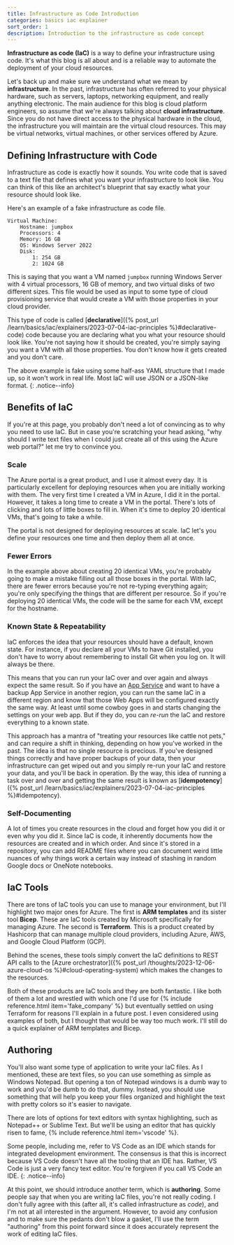 ```yaml
---
title: Infrastructure as Code Introduction
categories: basics iac explainer
sort_order: 1
description: Introduction to the infrastructure as code concept
---
```

**Infrastructure as code (IaC)** is a way to define your infrastructure using code. It's what this blog is all about and is a reliable way to automate the deployment of your cloud resources.<!--more-->

Let's back up and make sure we understand what we mean by **infrastructure**. In the past, infrastructure has often referred to your physical hardware, such as servers, laptops, networking equipment, and really anything electronic. The main audience for this blog is cloud platform engineers, so assume that we're always talking about **cloud infrastructure**. Since you do not have direct access to the physical hardware in the cloud, the infrastructure you will maintain are the virtual cloud resources. This may be virtual networks, virtual machines, or other services offered by Azure.

## Defining Infrastructure with Code

Infrastructure as code is exactly how it sounds. You write code that is saved to a text file that defines what you want your infrastructure to look like. You can think of this like an architect's blueprint that say exactly what your resource should look like.

Here's an example of a fake infrastructure as code file.

```
Virtual Machine:
    Hostname: jumpbox
    Processors: 4
    Memory: 16 GB
    OS: Windows Server 2022
    Disk:
        1: 254 GB
        2: 1024 GB        
```

This is saying that you want a VM named `jumpbox` running Windows Server with 4 virtual processors, 16 GB of memory, and two virtual disks of two different sizes. This file would be used as input to some type of cloud provisioning service that would create a VM with those properties in your cloud provider.

This type of code is called [**declarative**]({% post_url /learn/basics/iac/explainers/2023-07-04-iac-principles %}#declarative-code) code because you are declaring what you what your resource should look like. You're not saying how it should be created, you're simply saying you want a VM with all those properties. You don't know how it gets created and you don't care.

The above example is fake using some half-ass YAML structure that I made up, so it won't work in real life. Most IaC will use JSON or a JSON-like format.
{: .notice--info}

## Benefits of IaC

If you're at this page, you probably don't need a lot of convincing as to why you need to use IaC. But in case you're scratching your head asking, "why should I write text files when I could just create all of this using the Azure web portal?" let me try to convince you.

### Scale

The Azure portal is a great product, and I use it almost every day. It is particularly excellent for deploying resources when you are initially working with them. The very first time I created a VM in Azure, I did it in the portal. However, it takes a long time to create a VM in the portal. There's lots of clicking and lots of little boxes to fill in. When it's time to deploy 20 identical VMs, that's going to take a while.

The portal is not designed for deploying resources at scale. IaC let's you define your resources one time and then deploy them all at once.

### Fewer Errors

In the example above about creating 20 identical VMs, you're probably going to make a mistake filling out all those boxes in the portal. With IaC, there are fewer errors because you're not re-typing everything again; you're only specifying the things that are different per resource. So if you're deploying 20 identical VMs, the code will be the same for each VM, except for the hostname.

### Known State & Repeatability

IaC enforces the idea that your resources should have a default, known state. For instance, if you declare all your VMs to have Git installed, you don't have to worry about remembering to install Git when you log on. It will always be there.

This means that you can run your IaC over and over again and always expect the same result. So if you have an [App Service](https://learn.microsoft.com/en-us/azure/app-service/overview) and want to have a backup App Service in another region, you can run the same IaC in a different region and know that those Web Apps will be configured exactly the same way. At least until some cowboy goes in and starts changing the settings on your web app. But if they do, you can *re-run* the IaC and restore everything to a known state.

This approach has a mantra of "treating your resources like cattle not pets," and can require a shift in thinking, depending on how you've worked in the past. The idea is that no single resource is precious. If you've designed things correctly and have proper backups of your data, then your infrastructure can get wiped out and you simply re-run your IaC and restore your data, and you'll be back in operation. By the way, this idea of running a task over and over and getting the same result is known as [**idempotency**]({% post_url /learn/basics/iac/explainers/2023-07-04-iac-principles %}#idempotency).

### Self-Documenting

A lot of times you create resources in the cloud and forget how you did it or even why you did it. Since IaC is code, it inherently documents how the resources are created and in which order. And since it's stored in a repository, you can add README files where you can document weird little nuances of why things work a certain way instead of stashing in random Google docs or OneNote notebooks.

## IaC Tools

There are tons of IaC tools you can use to manage your environment, but I'll highlight two major ones for Azure. The first is **ARM templates** and its sister tool **Bicep**. These are IaC tools created by Microsoft specifically for managing Azure. The second is **Terraform**. This is a product created by Hashicorp that can manage multiple cloud providers, including Azure, AWS, and Google Cloud Platform (GCP).

Behind the scenes, these tools simply convert the IaC definitions to REST API calls to the [Azure orchestrator]({% post_url /thoughts/2023-12-06-azure-cloud-os %}#cloud-operating-system) which makes the changes to the resources.

Both of these products are IaC tools and they are both fantastic. I like both of them a lot and wrestled with which one I'd use for {% include reference.html item='fake_company' %} but eventually settled on using Terraform for reasons I'll explain in a future post. I even considered using examples of both, but I thought that would be way too much work. I'll still do a quick explainer of ARM templates and Bicep.

## Authoring

You'll also want some type of application to write your IaC files. As I mentioned, these are text files, so you can use something as simple as Windows Notepad. But opening a ton of Notepad windows is a dumb way to work and you'd be dumb to do that, dummy. Instead, you should use something that will help you keep your files organized and highlight the text with pretty colors so it's easier to navigate.

There are lots of options for text editors with syntax highlighting, such as Notepad++ or Sublime Text. But we'll be using an editor that has quickly risen to fame, {% include reference.html item='vscode' %}.

Some people, including me, refer to VS Code as an IDE which stands for integrated development environment. The consensus is that this is incorrect because VS Code doesn't have all the tooling that an IDE has. Rather, VS Code is just a very fancy text editor. You're forgiven if you call VS Code an IDE.
{: .notice--info}

At this point, we should introduce another term, which is **authoring**. Some people say that when you are writing IaC files, you're not really coding. I don't fully agree with this (after all, it's called infrastructure as *code*), and I'm not at all interested in the argument. However, to avoid any confusion and to make sure the pedants don't blow a gasket, I'll use the term "authoring" from this point forward since it does accurately represent the work of editing IaC files.